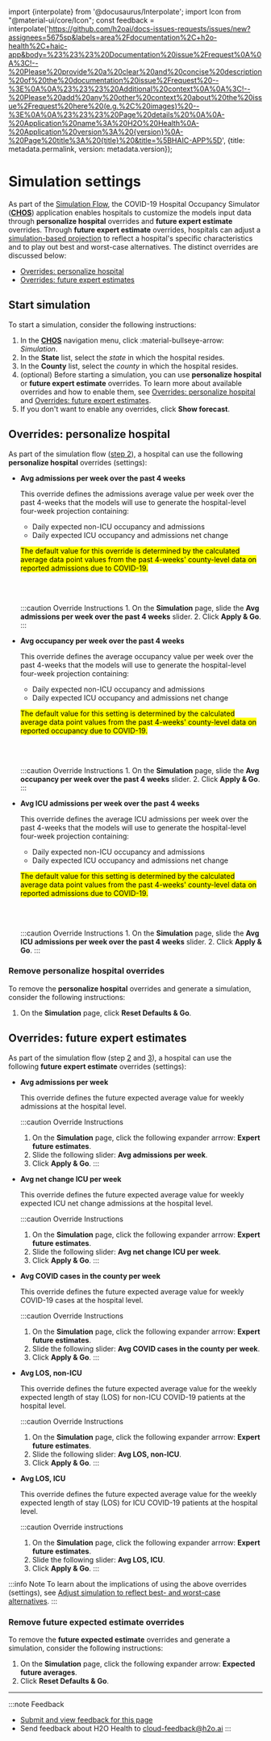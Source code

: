 import {interpolate} from '@docusaurus/Interpolate';
import Icon from "@material-ui/core/Icon";
const feedback = interpolate('https://github.com/h2oai/docs-issues-requests/issues/new?assignees=5675sp&labels=area%2Fdocumentation%2C+h2o-health%2C+haic-app&body=%23%23%23%20Documentation%20issue%2Frequest%0A%0A%3C!--%20Please%20provide%20a%20clear%20and%20concise%20description%20of%20the%20documentation%20issue%2Frequest%20--%3E%0A%0A%23%23%23%20Additional%20context%0A%0A%3C!--%20Please%20add%20any%20other%20context%20about%20the%20issue%2Frequest%20here%20(e.g.%2C%20images)%20--%3E%0A%0A%23%23%23%20Page%20details%20%0A%0A-%20Application%20name%3A%20H2O%20Health%0A-%20Application%20version%3A%20{version}%0A-%20Page%20title%3A%20{title}%20&title=%5BHAIC-APP%5D', {title: metadata.permalink, version: metadata.version});

# Simulation settings 

As part of the [Simulation Flow](how-do-simulations-work.md), the COVID-19 Hospital Occupancy Simulator ([**CHOS**](terminology.md#chos)) application enables hospitals to customize the models input data through **personalize hospital** overrides and **future expert estimate** overrides. Through  **future expert estimate** overrides, hospitals can adjust a [simulation-based projection](terminology.md#simulation-based-projection) to reflect a hospital's specific characteristics and to play out best and worst-case alternatives. The distinct overrides are discussed below: 


- [Overrides: personalize hospital](#overrides-personalize-hospital)
- [Overrides: future expert estimates](#overrides-future-expert-estimates)

## Start simulation 

To start a simulation, consider the following instructions: 

1. In the [**CHOS**](terminology.md#chos) navigation menu, click :material-bullseye-arrow: *Simulation*. 
2. In the **State** list, select the *state* in which the hospital resides.
3. In the **County** list, select the *county* in which the hospital resides.
4. (optional) Before starting a simulation, you can use **personalize hospital**  or **future expert estimate** overrides.  To learn more about available overrides and how to enable them, see [Overrides: personalize hospital ](#overrides-personalize-hospital) and [Overrides: future expert estimates](#overrides-future-expert-estimates).
5. If you don't want to enable any overrides, click **Show forecast**. 


## Overrides: personalize hospital 

As part of the simulation flow ([step 2](how-do-simulations-work.md#step-2-review-or-customize-input-data)), a hospital can use the following **personalize hospital** overrides (settings):

- **Avg admissions per week over the past 4 weeks**

    This override defines the admissions average value per week over the past 4-weeks that the models will use to generate the hospital-level four-week projection containing:

    - Daily expected non-ICU occupancy and admissions 
    - Daily expected ICU occupancy and admissions net change

    <mark>The default value for this override is determined by the calculated average data point values from the past 4-weeks' county-level data on reported admissions due to COVID-19.</mark>

    <br/><br/>

    :::caution Override Instructions
      1. On the **Simulation** page, slide the **Avg admissions per week over the past 4 weeks** slider. 
      2. Click **Apply & Go**.    
    :::


- **Avg occupancy per week over the past 4 weeks**

    This override defines the average occupancy value per week over the past 4-weeks that the models will use to generate the hospital-level four-week projection containing:

    - Daily expected non-ICU occupancy and admissions 
    - Daily expected ICU occupancy and admissions net change

    <mark>The default value for this setting is determined by the calculated average data point values from the past 4-weeks' county-level data on reported occupancy due to COVID-19.</mark>

    <br/><br/>

    :::caution Override Instructions
      1. On the **Simulation** page, slide the **Avg  occupancy per week over the past 4 weeks** slider.
      2. Click **Apply & Go**.
    :::

- **Avg ICU admissions per week over the past 4 weeks** 

    This override defines the average ICU admissions per week over the past 4-weeks that the models will use to generate the hospital-level four-week projection containing:

    - Daily expected non-ICU occupancy and admissions 
    - Daily expected ICU occupancy and admissions net change

    <mark>The default value for this setting is determined by the calculated average data point values from the past 4-weeks' county-level data on reported admissions due to COVID-19.</mark>

    <br/><br/>

    :::caution Override Instructions
      1. On the **Simulation** page, slide the **Avg ICU admissions per week over the past 4 weeks** slider.
      2. Click **Apply & Go**.
    :::

### Remove personalize hospital overrides  

To remove the **personalize hospital** overrides and generate a simulation, consider the following instructions: 

1. On the **Simulation** page, click **Reset Defaults & Go**. 


## Overrides: future expert estimates

As part of the simulation flow (step [2](how-do-simulations-work.md#step-2-review-or-customize-input-data) and [3](how-do-simulations-work.md#step-3-review-simulation-based-projection)), a hospital can use the following **future expert estimate** overrides (settings):


- **Avg admissions per week**

    This override defines the future expected average value for weekly admissions at the hospital level. 
    
  :::caution Override Instructions 
    1. On the **Simulation** page, click the following expander arrrow: **Expert future estimates**. 
    2. Slide the following slider: **Avg admissions per week**.
    3. Click **Apply & Go**.
  :::

- **Avg net change ICU per week**

 
    This override defines the future expected average value for weekly expected ICU net change admissions at the hospital level.

  :::caution Override Instructions
    1. On the **Simulation** page, click the following expander arrrow: **Expert future estimates**. 
    2. Slide the following slider: **Avg net change ICU per week**.
    3. Click **Apply & Go**.
  :::

- **Avg COVID cases in the county per week**

    This override defines the future expected average value for weekly COVID-19 cases at the hospital level.

  :::caution Override Instructions
    1. On the **Simulation** page, click the following expander arrrow: **Expert future estimates**. 
    2. Slide the following slider: **Avg COVID cases in the county per week**.
    3. Click **Apply & Go**.
  :::

- **Avg LOS, non-ICU** 

    
    This override defines the future expected average value for the weekly expected length of stay (LOS) for non-ICU COVID-19 patients at the hospital level.

  :::caution Override Instructions
    1. On the **Simulation** page, click the following expander arrrow: **Expert future estimates**. 
    2. Slide the following slider: **Avg LOS, non-ICU**.
    3. Click **Apply & Go**.
  :::

- **Avg LOS, ICU** 

    This override defines the future expected average value for the weekly expected length of stay (LOS) for ICU COVID-19 patients at the hospital level.

  :::caution Override instructions
    1. On the **Simulation** page, click the following expander arrrow: **Expert future estimates**.  
    2. Slide the following slider: **Avg LOS, ICU**.
    3. Click **Apply & Go**.
  :::


:::info Note
  To learn about the implications of using the above overrides (settings), see  [Adjust simulation to reflect best- and worst-case alternatives](how-do-simulations-work.md#adjust-simulation-to-reflect-best--and-worst-case-alternatives).
:::

### Remove future expected estimate overrides 

To remove the **future expected estimate** overrides and generate a simulation, consider the following instructions: 

1. On the **Simulation** page, click the following expander arrow: **Expected future averages**. 
2. Click **Reset Defaults & Go**.


***
:::note Feedback
  - <a href={feedback}>Submit and view feedback for this page</a>
  - Send feedback about H2O Health to <cloud-feedback@h2o.ai>
:::